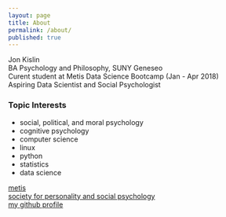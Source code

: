 ```yaml
---
layout: page
title: About
permalink: /about/
published: true
---
```


Jon Kislin  
BA Psychology and Philosophy, SUNY Geneseo  
Curent student at Metis Data Science Bootcamp (Jan - Apr 2018)  
Aspiring Data Scientist and Social Psychologist  

### Topic Interests ###
- social, political, and moral psychology
- cognitive psychology
- computer science
- linux
- python
- statistics
- data science

[metis](thisismetis.com)  
[society for personality and social psychology](spsp.org)  
[my github profile](https://github.com/jonkislin)  
